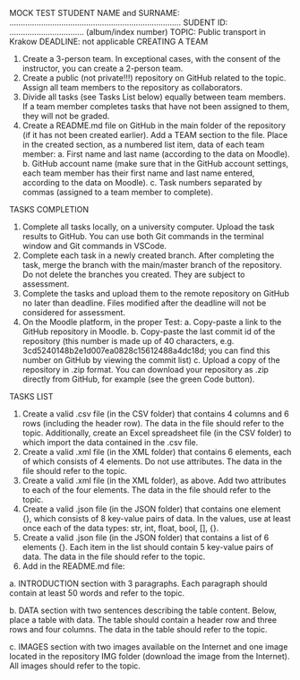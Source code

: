 MOCK TEST 
STUDENT NAME and SURNAME: …………………………………………………………………. 
SUDENT ID: …………………………… (album/index number) 
TOPIC: Public transport in Krakow 
DEADLINE: not applicable 
CREATING A TEAM 
1. Create a 3-person team. In exceptional cases, with the consent of the instructor, 
you can create a 2-person team. 
2. Create a public (not private!!!) repository on GitHub related to the topic. Assign 
all team members to the repository as collaborators. 
3. Divide all tasks (see Tasks List below) equally between team members. If a team 
member completes tasks that have not been assigned to them, they will not be 
graded. 
4. Create a README.md file on GitHub in the main folder of the repository (if it has 
not been created earlier). Add a TEAM section to the file. Place in the created 
section, as a numbered list item, data of each team member: 
a. First name and last name (according to the data on Moodle). 
b. GitHub account name (make sure that in the GitHub account settings, 
each team member has their first name and last name entered, according 
to the data on Moodle). 
c. Task numbers separated by commas (assigned to a team member to 
complete). 

TASKS COMPLETION 


1. Complete all tasks locally, on a university computer. Upload the task results to 
GitHub. You can use both Git commands in the terminal window and Git 
commands in VSCode. 
2. Complete each task in a newly created branch. After completing the task, merge 
the branch with the main/master branch of the repository. Do not delete the 
branches you created. They are subject to assessment. 
3. Complete the tasks and upload them to the remote repository on GitHub no later 
than deadline. Files modified after the deadline will not be considered for 
assessment. 
4. On the Moodle platform, in the proper Test: 
a. Copy-paste a link to the GitHub repository in Moodle. 
b. Copy-paste the last commit id of the repository (this number is made up 
of 40 characters, e.g. 3cd5240148b2e1d007ea0828c15612488a4dc18d; 
you can find this number on GitHub by viewing the commit list) 
c. Upload a copy of the repository in .zip format. You can download your 
repository as .zip directly from GitHub, for example (see the green Code 
button). 

TASKS LIST 


1. Create a valid .csv file (in the CSV folder) that contains 4 columns and 6 rows 
(including the header row). The data in the file should refer to the topic. 
Additionally, create an Excel spreadsheet file (in the CSV folder) to which import 
the data contained in the .csv file. 
2. Create a valid .xml file (in the XML folder) that contains 6 elements, each of which 
consists of 4 elements. Do not use attributes. The data in the file should refer to 
the topic. 
3. Create a valid .xml file (in the XML folder), as above. Add two attributes to each of 
the four elements. The data in the file should refer to the topic. 
4. Create a valid .json file (in the JSON folder) that contains one element {}, which 
consists of 8 key-value pairs of data. In the values, use at least once each of the 
data types: str, int, float, bool, [], {}. 
5. Create a valid .json file (in the JSON folder) that contains a list of 6 elements {}. 
Each item in the list should contain 5 key-value pairs of data. The data in the file 
should refer to the topic. 
6. Add in the README.md file: 

a. INTRODUCTION section with 3 paragraphs. Each paragraph should contain at 
least 50 words and refer to the topic.

b. DATA section with two sentences describing the table content. Below, place a 
table with data. The table should contain a header row and three rows and 
four columns. The data in the table should refer to the topic. 

c. IMAGES section with two images available on the Internet and one image 
located in the repository IMG folder (download the image from the Internet). 
All images should refer to the topic. 